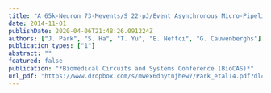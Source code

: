 ```yaml
---
title: "A 65k-Neuron 73-Mevents/S 22-pJ/Event Asynchronous Micro-Pipelined Integrate-and-Fire Array Transceiver"
date: 2014-11-01
publishDate: 2020-04-06T21:48:26.091224Z
authors: ["J. Park", "S. Ha", "T. Yu", "E. Neftci", "G. Cauwenberghs"]
publication_types: ["1"]
abstract: ""
featured: false
publication: "*Biomedical Circuits and Systems Conference (BioCAS)*"
url_pdf: "https://www.dropbox.com/s/mwex6dnytnjhew7/Park_etal14.pdf?dl=0"
---
```


